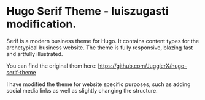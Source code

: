 # Hugo Serif Theme - luiszugasti modification.

Serif is a modern business theme for Hugo. It contains content types for the archetypical business website. The theme is fully responsive, blazing fast and artfully illustrated.

You can find the original them here: https://github.com/JugglerX/hugo-serif-theme

I have modified the theme for website specific purposes, such as adding social media links as well as slightly changing the structure.
